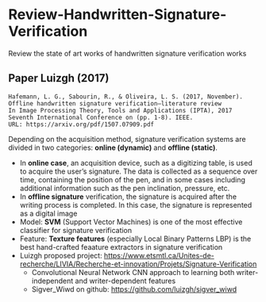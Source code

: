 # Review-Handwritten-Signature-Verification
Review the state of art works of handwritten signature verification works

## Paper Luizgh (2017)
```
Hafemann, L. G., Sabourin, R., & Oliveira, L. S. (2017, November).
Offline handwritten signature verification—literature review
In Image Processing Theory, Tools and Applications (IPTA), 2017 Seventh International Conference on (pp. 1-8). IEEE.
URL: https://arxiv.org/pdf/1507.07909.pdf
```
Depending on the acquisition method, signature verification systems are divided in two categories: **online (dynamic)** and **offline (static)**. 
- In **online case**, an acquisition device, such as a digitizing table, is used to acquire the user’s signature. The data is collected as a sequence over time, containing the position of the pen, and in some cases including additional information such as the pen inclination, pressure, etc. 
- In **offline signature** verification, the signature is acquired after the writing process is completed. In this case, the signature is represented as a digital image
- Model: **SVM** (Support Vector Machines) is one of the most effective classifier for signature verification
- Feature: **Texture features** (especially Local Binary Patterns LBP) is the best hand-crafted feaature extractors in signature verification
- Luizgh proposed project: https://www.etsmtl.ca/Unites-de-recherche/LIVIA/Recherche-et-innovation/Projets/Signature-Verification
  - Convolutional Neural Network CNN approach to learning both writer-independent and writer-dependent features
  - Sigver_Wiwd on github: https://github.com/luizgh/sigver_wiwd
